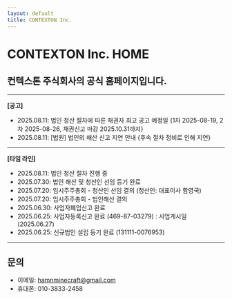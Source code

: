 ```yaml
---
layout: default
title: CONTEXTON Inc.
---
```


# CONTEXTON Inc. HOME

## 컨텍스톤 주식회사의 공식 홈페이지입니다.

---

**[공고]**

  - 2025.08.11: 법인 청산 절차에 따른 채권자 최고 공고 예정일
      {1차 2025-08-19, 2차 2025-08-26, 채권신고 마감 2025.10.31까지}
  - 2025.08.11: [법원] 법인의 해산 신고 지연 안내
      {후속 절차 정비로 인해 지연}

---

**[타임 라인]**

  - 2025.08.11: 법인 청산 절차 진행 중
  - 2025.07.30: 법인 해산 및 청산인 선임 등기 완료
  - 2025.07.20: 임시주주총회 - 청산인 선임 결의 (청산인: 대표이사 함영국)
  - 2025.07.20: 임시주주총회 - 법인해산 결의
  - 2025.06.30: 사업자폐업신고 완료
  - 2025.06.25: 사업자등록신고 완료 (469-87-03279) : 사업게시일 (2025.06.27)
  - 2025.06.25: 신규법인 설립 등기 완료 (131111-0076953)

---

## 문의

  - 이메일: hamnminecraft@gmail.com
  - 휴대폰: 010-3833-2458
